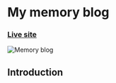 # My memory blog

### [Live site](https://nm-memories-blog.netlify.app/)

![Memory blog](https://i.ibb.co/xCX1M58/nm-memories-blog.jpg)

## Introduction
